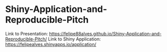 # Shiny-Application-and-Reproducible-Pitch
Link to Presentation: https://felipe88alves.github.io/Shiny-Application-and-Reproducible-Pitch/
Link to Shiny Application: https://felipealves.shinyapps.io/application/